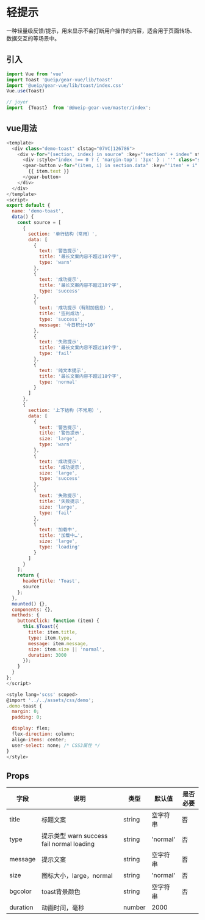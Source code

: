 # 轻提示
一种轻量级反馈/提示，用来显示不会打断用户操作的内容，适合用于页面转场、数据交互的等场景中。

## 引入

```javascript
import Vue from 'vue'
import Toast '@ueip/gear-vue/lib/toast'
import '@ueip/gear-vue/lib/toast/index.css'
Vue.use(Toast)

// joyer
import  {Toast}  from '@@ueip-gear-vue/master/index';
```

## vue用法

```javascript
<template>
  <div class="demo-toast" clstag="07VC|126786">
    <div v-for="(section, index) in source" :key="'section' + index" style="display: flex; flex-direction: column">
      <div :style="index !== 0 ? { 'margin-top': '3px' } : ''" class="section-title">{{ section.section }}</div>
      <gear-button v-for="(item, i) in section.data" :key="'item' + i" @click="buttonClick(item)" class="btn1">
        {{ item.text }}
      </gear-button>
    </div>
  </div>
</template>
<script>
export default {
  name: 'demo-toast',
  data() {
    const source = [
      {
        section: '单行结构（常用）',
        data: [
          {
            text: '警告提示',
            title: '最长文案内容不超过18个字',
            type: 'warn'
          },
          {
            text: '成功提示',
            title: '最长文案内容不超过18个字',
            type: 'success'
          },
          {
            text: '成功提示（有附加信息）',
            title: '签到成功',
            type: 'success',
            message: '今日积分+10'
          },
          {
            text: '失败提示',
            title: '最长文案内容不超过18个字',
            type: 'fail'
          },
          {
            text: '纯文本提示',
            title: '最长文案内容不超过18个字',
            type: 'normal'
          }
        ]
      },
      {
        section: '上下结构（不常用）',
        data: [
          {
            text: '警告提示',
            title: '警告提示',
            size: 'large',
            type: 'warn'
          },
          {
            text: '成功提示',
            title: '成功提示',
            size: 'large',
            type: 'success'
          },
          {
            text: '失败提示',
            title: '失败提示',
            size: 'large',
            type: 'fail'
          },
          {
            text: '加载中',
            title: '加载中…',
            size: 'large',
            type: 'loading'
          }
        ]
      }
    ];
    return {
      headerTitle: 'Toast',
      source
    };
  },
  mounted() {},
  components: {},
  methods: {
    buttonClick: function (item) {
      this.$Toast({
        title: item.title,
        type: item.type,
        message: item.message,
        size: item.size || 'normal',
        duration: 3000
      });
    }
  }
};
</script>

<style lang='scss' scoped>
@import '../../assets/css/demo';
.demo-toast {
  margin: 0;
  padding: 0;

  display: flex;
  flex-direction: column;
  align-items: center;
  user-select: none; /* CSS3属性 */
}
</style>
```

## Props

| 字段     | 说明                                      | 类型   | 默认值   | 是否必要 |
|----------|-----------------------------------------|--------|----------|----------|
| title    | 标题文案                                  | string | 空字符串 | 否       |
| type     | 提示类型 warn success fail normal loading | string | 'normal' | 否       |
| message  | 提示文案                                  | string | 空字符串 | 否       |
| size     | 图标大小，large，normal                     | string | 'normal' | 否       |
| bgcolor  | toast背景颜色                             | string | 空字符串 | 否       |
| duration | 动画时间，毫秒                             | number | 2000     |          |
